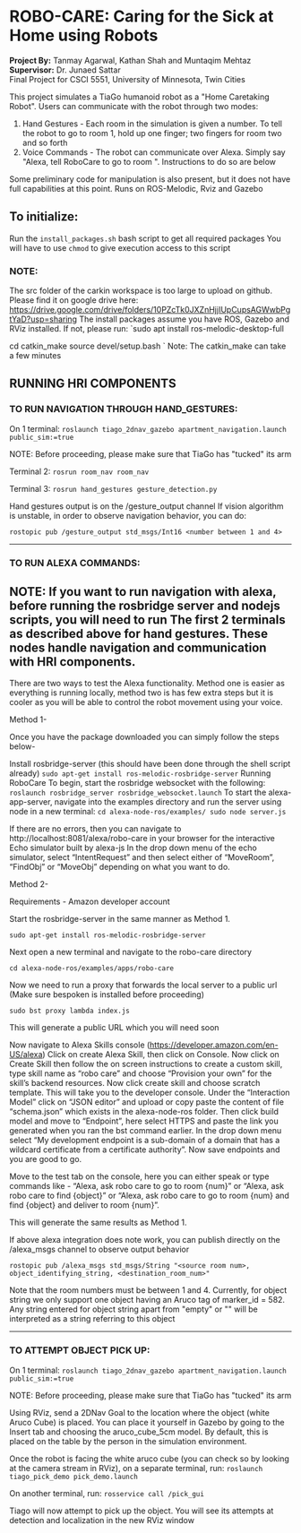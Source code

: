 # ROBO-CARE: Caring for the Sick at Home using Robots

**Project By:** Tanmay Agarwal, Kathan Shah and Muntaqim Mehtaz  
**Supervisor:** Dr. Junaed Sattar  
Final Project for CSCI 5551, University of Minnesota, Twin Cities

This project simulates a TiaGo humanoid robot as a "Home Caretaking Robot". 
Users can communicate with the robot through two modes:
1. Hand Gestures - Each room in the simulation is given a number. To tell the robot to go to room 1, hold up one finger; two fingers for room two and so forth
2. Voice Commands - The robot can communicate over Alexa. Simply say "Alexa, tell RoboCare to go to room <insert number>". Instructions to do so are below

Some preliminary code for manipulation is also present, but it does not have full capabilities at this point.
Runs on ROS-Melodic, Rviz and Gazebo

## To initialize: 

Run the `install_packages.sh` bash script to get all required packages
You will have to use `chmod` to give execution access to this script

### NOTE: 
The src folder of the carkin workspace is too large to upload on github. 
Please find it on google drive here: https://drive.google.com/drive/folders/10PZcTk0JXZnHjjIUpCupsAGWwbPgtYaD?usp=sharing
The install packages assume you have ROS, Gazebo and RViz installed.
If not, please run:
`sudo apt install ros-melodic-desktop-full

cd <the name of your catkin_ws>
catkin_make
source devel/setup.bash
`
Note: The catkin_make can take a few minutes

## RUNNING HRI COMPONENTS

### TO RUN NAVIGATION THROUGH HAND_GESTURES:

On 1 terminal:
`roslaunch tiago_2dnav_gazebo apartment_navigation.launch public_sim:=true`

NOTE: Before proceeding, please make sure that TiaGo has "tucked" its arm

Terminal 2:
`rosrun room_nav room_nav`

Terminal 3:
`rosrun hand_gestures gesture_detection.py`

Hand gestures output is on the /gesture_output channel
If vision algorithm is unstable, in order to observe navigation behavior, you can do:

`rostopic pub /gesture_output std_msgs/Int16 <number between 1 and 4>`


------------------------------------------------------

### TO RUN ALEXA COMMANDS:

NOTE: If you want to run navigation with alexa, before running the rosbridge server and nodejs scripts, you will need to run The first 2 terminals as described above for hand gestures. These nodes handle navigation and communication with HRI components.
----

There are two ways to test the Alexa functionality. Method one is easier as everything is running locally, method two is has few extra steps but it is cooler as you will be able to control the robot movement using your voice.

Method 1-

Once you have the package downloaded you can simply follow the steps below-

Install rosbridge-server (this should have been done through the shell script already)
`sudo apt-get install ros-melodic-rosbridge-server`
Running RoboCare
To begin, start the rosbridge websocket with the following:
`roslaunch rosbridge_server rosbridge_websocket.launch`
To start the alexa-app-server, navigate into the examples directory and run the server using node in a new terminal:
`cd alexa-node-ros/examples/
sudo node server.js`

If there are no errors, then you can navigate to http://localhost:8081/alexa/robo-care in your browser for the interactive Echo simulator built by alexa-js
In the drop down menu of the echo simulator, select “IntentRequest” and then select either of “MoveRoom”, “FindObj” or “MoveObj” depending on what you want to do.

Method 2-

Requirements - Amazon developer account

Start the rosbridge-server in the same manner as Method 1.

`sudo apt-get install ros-melodic-rosbridge-server`

Next open a new terminal and navigate to the robo-care directory

`cd alexa-node-ros/examples/apps/robo-care`

Now we need to run a proxy that forwards the local server to a public url (Make sure bespoken is installed before proceeding)

`sudo bst proxy lambda index.js`

This will generate a public URL which you will need soon

Now navigate to Alexa Skills console (https://developer.amazon.com/en-US/alexa)
Click on create Alexa Skill, then click on Console. Now click on Create Skill then follow the on screen instructions to create a custom skill, type skill name as “robo care” and choose “Provision your own” for the skill’s backend resources. Now click create skill and choose scratch template. This will take you to the developer console. Under the “Interaction Model” click on “JSON editor” and upload or copy paste the content of file “schema.json” which exists in the alexa-node-ros folder. Then click build model and move to “Endpoint”, here select HTTPS and paste the link you generated when you ran the bst command earlier. In the drop down menu select “My development endpoint is a sub-domain of a domain that has a wildcard certificate from a certificate authority”. Now save endpoints and you are good to go. 

Move to the test tab on the console, here you can either speak or type commands like - 
“Alexa, ask robo care to go to room {num}” or “Alexa, ask robo care to find {object}” or “Alexa, ask robo care to go to room {num} and find {object} and deliver to room {num}”.

This will generate the same results as Method 1.


If above alexa integration does note work, you can publish directly on the /alexa_msgs channel
to observe output behavior

`rostopic pub /alexa_msgs std_msgs/String "<source room num>, object_identifying_string, <destination_room_num>"`

Note that the room numbers must be between 1 and 4. Currently, for object string we only support one object having
an Aruco tag of marker_id = 582. Any string entered for object string apart from "empty" or "" will be interpreted
as a string referring to this object

-----------------------------------------------------
### TO ATTEMPT OBJECT PICK UP:

On 1 terminal:
`roslaunch tiago_2dnav_gazebo apartment_navigation.launch public_sim:=true`

NOTE: Before proceeding, please make sure that TiaGo has "tucked" its arm

Using RViz, send a 2DNav Goal to the location where the object (white Aruco Cube) is placed.
You can place it yourself in Gazebo by going to the Insert tab and choosing the aruco_cube_5cm model. By default, this is placed on the table by the person in the simulation environment. 

Once the robot is facing the white aruco cube (you can check so by looking at the camera stream in RViz), on a separate terminal, run:
`roslaunch tiago_pick_demo pick_demo.launch`

On another terminal, run:
`rosservice call /pick_gui`

Tiago will now attempt to pick up the object. You will see its attempts at detection and localization in the new RViz window
